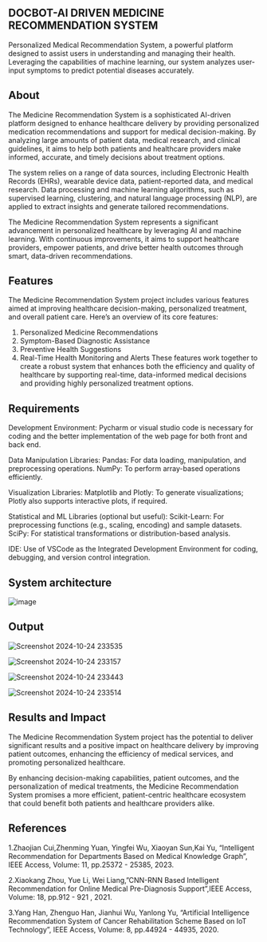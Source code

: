## DOCBOT-AI DRIVEN MEDICINE RECOMMENDATION SYSTEM
Personalized Medical Recommendation System, a powerful platform designed to assist users in understanding and managing their health. Leveraging the capabilities of machine learning, our system analyzes user-input symptoms to predict potential diseases accurately.

## About
The Medicine Recommendation System is a sophisticated AI-driven platform designed to enhance healthcare delivery by providing personalized medication recommendations and support for medical decision-making. By analyzing large amounts of patient data, medical research, and clinical guidelines, it aims to help both patients and healthcare providers make informed, accurate, and timely decisions about treatment options.

The system relies on a range of data sources, including Electronic Health Records (EHRs), wearable device data, patient-reported data, and medical research. Data processing and machine learning algorithms, such as supervised learning, clustering, and natural language processing (NLP), are applied to extract insights and generate tailored recommendations.

The Medicine Recommendation System represents a significant advancement in personalized healthcare by leveraging AI and machine learning. With continuous improvements, it aims to support healthcare providers, empower patients, and drive better health outcomes through smart, data-driven recommendations.

## Features
The Medicine Recommendation System project includes various features aimed at improving healthcare decision-making, personalized treatment, and overall patient care. Here’s an overview of its core features:
1. Personalized Medicine Recommendations
2. Symptom-Based Diagnostic Assistance
3. Preventive Health Suggestions
4. Real-Time Health Monitoring and Alerts
These features work together to create a robust system that enhances both the efficiency and quality of healthcare by supporting real-time, data-informed medical decisions and providing highly personalized treatment options.

## Requirements
Development Environment: Pycharm or visual studio code is necessary for coding and the better implementation of the web page for both front and back end.

Data Manipulation Libraries: Pandas: For data loading, manipulation, and preprocessing operations. NumPy: To perform array-based operations efficiently.

Visualization Libraries: Matplotlib and Plotly: To generate visualizations; Plotly also supports interactive plots, if required.

Statistical and ML Libraries (optional but useful): Scikit-Learn: For preprocessing functions (e.g., scaling, encoding) and sample datasets. SciPy: For statistical transformations or distribution-based analysis.

IDE: Use of VSCode as the Integrated Development Environment for coding, debugging, and version control integration.

## System architecture
![image](https://github.com/user-attachments/assets/6a407978-08bd-49b8-9457-db01e508b755)

## Output
![Screenshot 2024-10-24 233535](https://github.com/user-attachments/assets/4b1cec7a-d105-40d2-aab4-d1012a9e8331)

![Screenshot 2024-10-24 233157](https://github.com/user-attachments/assets/3e0c212b-e20d-47ad-a580-9a313b9c571f)

![Screenshot 2024-10-24 233443](https://github.com/user-attachments/assets/f6906e35-5888-4fe0-b104-36aaf5e01572)

![Screenshot 2024-10-24 233514](https://github.com/user-attachments/assets/bf1ef32e-205b-477e-91a8-6c454d7127fc)

## Results and Impact
The Medicine Recommendation System project has the potential to deliver significant results and a positive impact on healthcare delivery by improving patient outcomes, enhancing the efficiency of medical services, and promoting personalized healthcare.

By enhancing decision-making capabilities, patient outcomes, and the personalization of medical treatments, the Medicine Recommendation System promises a more efficient, patient-centric healthcare ecosystem that could benefit both patients and healthcare providers alike.

## References
1.Zhaojian Cui,Zhenming Yuan, Yingfei Wu, Xiaoyan Sun,Kai Yu, “Intelligent Recommendation for Departments Based on Medical Knowledge Graph”, IEEE Access,  Volume: 11, pp.25372 - 25385, 2023.

2.Xiaokang Zhou, Yue Li, Wei Liang,”CNN-RNN Based Intelligent Recommendation for Online Medical Pre-Diagnosis Support”,IEEE Access, Volume: 18, pp.912 - 921 , 2021.

3.Yang Han, Zhenguo Han, Jianhui Wu, Yanlong Yu, “Artificial Intelligence Recommendation System of Cancer Rehabilitation Scheme Based on IoT Technology”, IEEE Access, Volume: 8, pp.44924 - 44935, 2020.


